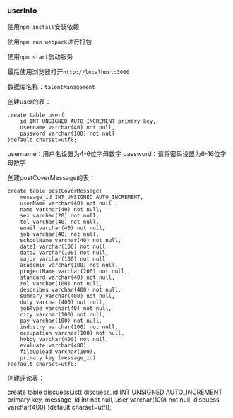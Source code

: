 ### userInfo

使用``npm install``安装依赖

使用``npm run webpack``进行打包

使用``npm start``启动服务

最后使用浏览器打开``http://localhost:3000``

数据库名称：``talentManagement``



创建user的表：

```
create table user(
    id INT UNSIGNED AUTO_INCREMENT primary key,
    username varchar(40) not null,
    password varchar(100) not null
)default charset=utf8;
```

username：用户名设置为4-6位字母数字
password：请将密码设置为6-16位字母数字

创建postCoverMessage的表：

```
create table postCoverMessage(
    message_id INT UNSIGNED AUTO_INCREMENT,
    userName varchar(40) not null ,
    name varchar(40) not null,
    sex varchar(20) not null,
    tel varchar(40) not null,
    email varchar(40) not null,
    job varchar(40) not null,
    schoolName varchar(40) not null,
    date1 varchar(100) not null,
    date2 varchar(100) not null,
    major varchar(100) not null,
    academic varchar(100) not null,
    projectName varchar(200) not null,
    standard varchar(40) not null,
    rol varchar(100) not null,
    describes varchar(400) not null,
    summary varchar(400) not null,
    duty varchar(400) not null,
    jobType varchar(40) not null,
    city varchar(100) not null,
    pay varchar(100) not null,
    industry varchar(100) not null,
    occupation varchar(100) not null,
    hobby varchar(400) not null,
    evaluate varchar(400),
    fileUpload varchar(100),
    primary key (message_id)
)default charset=utf8;
```
创建评论表：

create table discuessList(
    discuess_id INT UNSIGNED AUTO_INCREMENT primary key,
    message_id int not null,
    user varchar(100) not null,
    discuess varchar(400)
)default charset=utf8;

